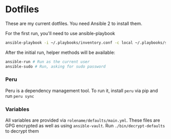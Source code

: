 # Dotfiles

These are my current dotfiles. You need Ansible 2 to install them.

For the first run, you'll need to use ansible-playbook

```bash
ansible-playbook -i ~/.playbooks/inventory.conf -c local ~/.playbooks/site.yml --ask-vault-pass
```

After the initial run, helper methods will be available:

```bash
ansible-run # Run as the current user
ansible-sudo # Run, asking for sudo password
```

### Peru
Peru is a dependency management tool. To run it, install `peru` via pip and
run `peru sync`

### Variables
All variables are provided via `rolename/defaults/main.yml`. These files are
GPG encrypted as well as using `ansible-vault`. Run `./bin/decrypt-defaults` to
decrypt them
